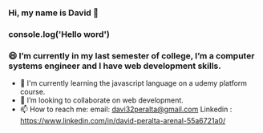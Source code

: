 ### Hi, my name is David 👋

### console.log('Hello word')

###  😄 I’m currently in my last semester of college, I’m a computer systems engineer and I have web development skills.

- 🌱 I'm currently learning the javascript language on a udemy platform course.
- 👯 I’m looking to collaborate on web development.
- 📫 How to reach me:
      email: davi32peralta@gmail.com
      Linkedin : https://www.linkedin.com/in/david-peralta-arenal-55a6721a0/
  
